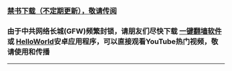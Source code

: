 

### [禁书下载（不定期更新），敬请传阅](https://github.com/gfw-breaker/books/blob/master/README.md)

### 由于中共网络长城(GFW)频繁封锁，请朋友们尽快下载 [一键翻墙软件](https://github.com/gfw-breaker/nogfw/) 或 [HelloWorld](https://github.com/gfw-breaker/HelloWorld/)安卓应用程序，可以直接观看YouTube热门视频，敬请使用和传播

---


<img src='http://gfw-breaker.win/link4-new.md' width='0px' height='0px'/>

